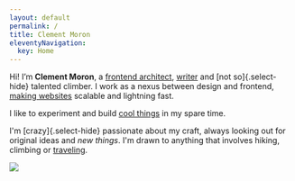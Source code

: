 ```yaml
---
layout: default
permalink: /
title: Clement Moron
eleventyNavigation:
  key: Home
---
```


<div class="container">

Hi! I’m **Clement Moron**, a [frontend architect](about/), [writer](articles/) and [not so]{.select-hide} talented climber. I work as a nexus between design and frontend, [making websites](work/) scalable and lightning fast.

I like to experiment and build [cool things](projects/) in my spare time.

I'm [crazy]{.select-hide} passionate about my craft, always looking out for original ideas and _new things_. I'm drawn to anything that involves hiking, climbing or [traveling](https://vimeo.com/120206922).

![](profile.png)

</div>
